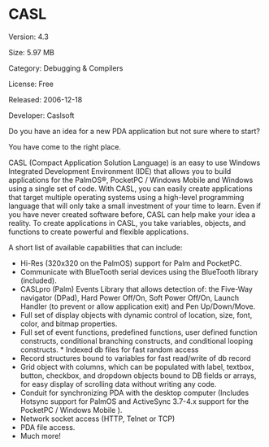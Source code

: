 # CASL

Version: 4.3

Size: 5.97 MB

Category: Debugging & Compilers

License: Free

Released: 2006-12-18

Developer: Caslsoft

Do you have an idea for a new PDA application but not sure where to start?

You have come to the right place.

CASL (Compact Application Solution Language) is an easy to use Windows Integrated Development Environment (IDE) that allows you to build applications for the PalmOS®, PocketPC / Windows Mobile and Windows using a single set of code.
With CASL, you can easily create applications that target multiple operating systems using a high-level programming language that will only take a small investment of your time to learn. Even if you have never created software before, CASL can help make your idea a reality. To create applications in CASL, you take variables, objects, and functions to create powerful and flexible applications.

A short list of available capabilities that can include: 

* Hi-Res (320x320 on the PalmOS) support for Palm and PocketPC.
* Communicate with BlueTooth serial devices using the BlueTooth library (included).
* CASLpro (Palm) Events Library that allows detection of: the Five-Way navigator (DPad), Hard Power Off/On, Soft Power Off/On, Launch Handler (to prevent or allow application exit) and Pen Up/Down/Move.
* Full set of display objects with dynamic control of location, size, font, color, and bitmap properties.
* Full set of event functions, predefined functions, user defined function constructs, conditional branching constructs, and conditional looping constructs. * Indexed db files for fast random access
* Record structures bound to variables for fast read/write of db record
* Grid object with columns, which can be populated with label, textbox, button, checkbox, and dropdown objects bound to DB fields or arrays, for easy display of scrolling data without writing any code.
* Conduit for synchronizing PDA with the desktop computer (Includes Hotsync support for PalmOS and ActiveSync 3.7-4.x support for the PocketPC / Windows Mobile ).
* Network socket access (HTTP, Telnet or TCP)
* PDA file access.
* Much more!
